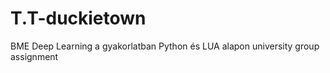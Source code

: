 # T.T-duckietown
BME Deep Learning a gyakorlatban Python és LUA alapon university group assignment 

